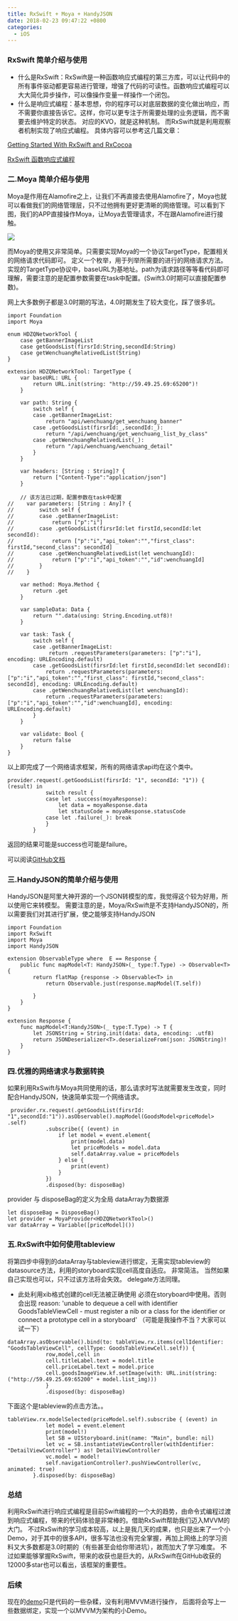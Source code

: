 ```yaml
---
title: RxSwift + Moya + HandyJSON
date: 2018-02-23 09:47:22 +0800
categories:
  - iOS
---
```



###   RxSwift     简单介绍与使用

* 什么是RxSwift：RxSwift是一种函数响应式编程的第三方库，可以让代码中的所有事件驱动都更容易进行管理，增强了代码的可读性。函数响应式编程可以大大简化异步操作，可以像操作变量一样操作一个闭包。 
* 什么是响应式编程：基本思想，你的程序可以对底层数据的变化做出响应，而不需要你直接告诉它。这样，你可以更专注于所需要处理的业务逻辑，而不需要去维护特定的状态。 对应的KVO，就是这种机制。 而RxSwift就是利用观察者机制实现了响应式编程。
具体内容可以参考这几篇文章：

<!-- more -->

[Getting Started With RxSwift and RxCocoa](http://southpeak.github.io/2017/01/16/Getting-Started-With-RxSwift-and-RxCocoa/)

[RxSwift 函数响应式编程](https://academy.realm.io/cn/posts/slug-max-alexander-functional-reactive-rxswift/)


###   二.Moya 简单介绍与使用

Moya是作用在Alamofire之上，让我们不再直接去使用Alamofire了，Moya也就可以看做我们的网络管理层，只不过他拥有更好更清晰的网络管理。可以看到下图，我们的APP直接操作Moya，让Moya去管理请求，不在跟Alamofire进行接触。

![](https://upload-images.jianshu.io/upload_images/49368-4bf918cee5f14d1f.png?imageMogr2/auto-orient/strip%7CimageView2/2/w/700)

而Moya的使用又非常简单。只需要实现Moya的一个协议TargetType，配置相关的网络请求代码即可。 定义一个枚举，用于列举所需要的进行的网络请求方法。 实现的TargetType协议中，baseURL为基地址。path为请求路径等等看代码即可理解，需要注意的是配置参数需要在task中配置。(Swift3.0时期可以直接配置参数)。

网上大多数例子都是3.0时期的写法，4.0时期发生了较大变化，踩了很多坑。

```
import Foundation
import Moya

enum HDZQNetworkTool {
    case getBannerImageList
    case getGoodsList(firsrId:String,secondId:String)
    case getWenchuangRelativedList(String)
}

extension HDZQNetworkTool: TargetType {
    var baseURL: URL {
        return URL.init(string: "http://59.49.25.69:65200")!
    }
    
    var path: String {
        switch self {
        case .getBannerImageList:
            return "api/wenchuang/get_wenchuang_banner"
        case .getGoodsList(firsrId:_,secondId:_):
            return "/api/wenchuang/get_wenchuang_list_by_class"
        case .getWenchuangRelativedList(_):
            return "/api/wenchuang/wenchuang_detail"
        }
    }
    
    var headers: [String : String]? {
        return ["Content-Type":"application/json"]
    }
    
    // 该方法已过期，配置参数在task中配置
//    var parameters: [String : Any]? {
//        switch self {
//        case .getBannerImageList:
//            return ["p":"i"]
//        case .getGoodsList(firsrId:let firstId,secondId:let secondId):
//            return ["p":"i","api_token":"","first_class": firstId,"second_class": secondId]
//        case .getWenchuangRelativedList(let wenchuangId):
//            return ["p":"i","api_token":"","id":wenchuangId]
//        }
//    }
    
    var method: Moya.Method {
        return .get
    }
    
    var sampleData: Data {
        return "".data(using: String.Encoding.utf8)!
    }
    
    var task: Task {
        switch self {
        case .getBannerImageList:
             return .requestParameters(parameters: ["p":"i"], encoding: URLEncoding.default)
        case .getGoodsList(firsrId:let firstId,secondId:let secondId):
            return .requestParameters(parameters: ["p":"i","api_token":"","first_class": firstId,"second_class": secondId], encoding: URLEncoding.default)
        case .getWenchuangRelativedList(let wenchuangId):
            return .requestParameters(parameters: ["p":"i","api_token":"","id":wenchuangId], encoding: URLEncoding.default)
        }
    }
    
    var validate: Bool {
        return false
    }
}

```

以上即完成了一个网络请求框架，所有的网络请求api均在这个类中。 



```
provider.request(.getGoodsList(firsrId: "1", secondId: "1")) { (result) in
            switch result {
            case let .success(moyaResponse):
                let data = moyaResponse.data
                let statusCode = moyaResponse.statusCode
            case let .failure(_): break
            }
        }
```
返回的结果可能是success也可能是failure。

可以阅读[GitHub文档](https://github.com/Moya/Moya)


###   三.HandyJSON的简单介绍与使用

HandyJSON是阿里大神开源的一个JSON转模型的库，我觉得这个较为好用，所以使用它来转模型。
需要注意的是，Moya/RxSwift是不支持HandyJSON的，所以需要我们对其进行扩展，使之能够支持HandyJSON

```
import Foundation
import RxSwift
import Moya
import HandyJSON

extension ObservableType where  E == Response {
    public func mapModel<T: HandyJSON>(_ type:T.Type) -> Observable<T> {
        return flatMap {response -> Observable<T> in
            return Observable.just(response.mapModel(T.self))
            
        }
    }
}

extension Response {
    func mapModel<T:HandyJSON>(_ type:T.Type) -> T {
        let JSONString = String.init(data: data, encoding: .utf8)
        return JSONDeserializer<T>.deserializeFrom(json: JSONString)!
    }
}
```


###  四.优雅的网络请求与数据转换

如果利用RxSwift与Moya共同使用的话，那么请求时写法就需要发生改变，同时配合HandyJSON，快速简单实现一个网络请求。


```
 provider.rx.request(.getGoodsList(firsrId: "1",secondId:"1")).asObservable().mapModel(GoodsModel<priceModel> .self)
            .subscribe({ (event) in
                if let model = event.element{
                    print(model.data)
                    let priceModels = model.data
                    self.dataArray.value = priceModels
                } else {
                    print(event)
                }
            })
            .disposed(by: disposeBag)
```


provider 与 disposeBag的定义为全局 dataArray为数据源


```
let disposeBag = DisposeBag()
let provider = MoyaProvider<HDZQNetworkTool>()
var dataArray = Variable([priceModel]())
```

###   五.RxSwift中如何使用tableview

将第四步中得到的dataArray与tableview进行绑定，无需实现tableview的datasource方法，利用的storyboard实现cell高度自适应。 非常简洁。 当然如果自己实现也可以，只不过该方法将会失效。 delegate方法同理。

*  此处利用xib格式创建的cell无法被正确使用  必须在storyboard中使用。否则会出现
     reason: 'unable to dequeue a cell with identifier GoodsTableViewCell - must register a nib or a class for the identifier or connect a prototype cell in a storyboard'  （可能是我操作不当？大家可以试一下）
     

```
dataArray.asObservable().bind(to: tableView.rx.items(cellIdentifier: "GoodsTableViewCell", cellType: GoodsTableViewCell.self)) {
            row,model,cell in
            cell.titleLabel.text = model.title
            cell.priceLabel.text = model.price
            cell.goodsImageView.kf.setImage(with: URL.init(string: ("http://59.49.25.69:65200" + model.list_img)))
            }
            .disposed(by: disposeBag)
```


下面这个是tableview的点击方法。。 


```
tableView.rx.modelSelected(priceModel.self).subscribe { (event) in
            let model = event.element
            print(model!)
            let SB = UIStoryboard.init(name: "Main", bundle: nil)
            let vc = SB.instantiateViewController(withIdentifier: "DetailViewController") as! DetailViewController
            vc.model = model!
            self.navigationController?.pushViewController(vc, animated: true)
        }.disposed(by: disposeBag)
```



###   总结

利用RxSwift进行响应式编程是目前Swift编程的一个大的趋势，由命令式编程过渡到响应式编程，带来的代码体验是非常棒的。借助RxSwift帮助我们迈入MVVM的大门。 不过RxSwift的学习成本较高，以上是我几天的成果，也只是出来了一个小Demo，对于其中的很多API，很多写法也没有完全掌握，再加上网络上的学习资料又大多数都是3.0时期的（有些甚至会给你带进坑），故而加大了学习难度。 不过如果能够掌握RxSwift，带来的收获也是巨大的，从RxSwift在GitHub收获的12000多star也可以看出，该框架的重要性。 


###   后续


现在的[demo](https://gitee.com/xxxxxxzq/RxSwiftDemo.git)只是代码的一些杂糅，没有利用MVVM进行操作， 后面将会写上一些数据绑定，实现一个以MVVM为架构的小Demo。



